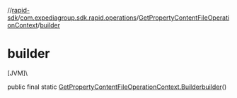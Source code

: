 //[rapid-sdk](../../../index.md)/[com.expediagroup.sdk.rapid.operations](../index.md)/[GetPropertyContentFileOperationContext](index.md)/[builder](builder.md)

# builder

[JVM]\

public final static [GetPropertyContentFileOperationContext.Builder](-builder/index.md)[builder](builder.md)()
